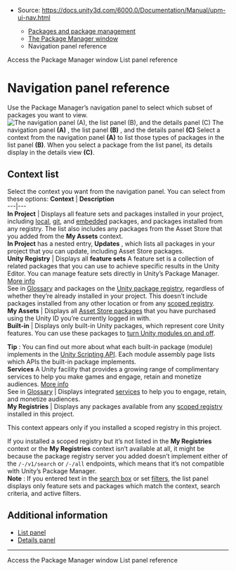 * Source: https://docs.unity3d.com/6000.0/Documentation/Manual/upm-ui-nav.html

  * [Packages and package management](https://docs.unity3d.com/6000.0/Documentation/Manual/PackagesList.html)
  * [The Package Manager window](https://docs.unity3d.com/6000.0/Documentation/Manual/upm-ui.html)
  * Navigation panel reference


[](https://docs.unity3d.com/6000.0/Documentation/Manual/upm-ui-access.html)
Access the Package Manager window
[](https://docs.unity3d.com/6000.0/Documentation/Manual/upm-ui-list.html)
List panel reference
# Navigation panel reference
Use the Package Manager’s navigation panel to select which subset of packages you want to view.
![The navigation panel \(A\), the list panel \(B\), and the details panel \(C\)](https://docs.unity3d.com/6000.0/Documentation/uploads/Main/upm-ui-nav.png) The navigation panel **(A)** , the list panel **(B)** , and the details panel **(C)**
Select a context from the navigation panel **(A)** to list those types of packages in the list panel **(B)**. When you select a package from the list panel, its details display in the details view **(C)**.
## Context list
Select the context you want from the navigation panel. You can select from these options:
**Context** | **Description**  
---|---  
**In Project** | Displays all feature sets and packages installed in your project, including [local](https://docs.unity3d.com/6000.0/Documentation/Manual/upm-localpath.html), [git](https://docs.unity3d.com/6000.0/Documentation/Manual/upm-git.html), and [embedded](https://docs.unity3d.com/6000.0/Documentation/Manual/upm-embed.html) packages, and packages installed from any registry. The list also includes any packages from the Asset Store that you added from the **My Assets** context.   
**In Project** has a nested entry, **Updates** , which lists all packages in your project that you can update, including Asset Store packages.  
**Unity Registry** | Displays all **feature sets** A feature set is a collection of related packages that you can use to achieve specific results in the Unity Editor. You can manage feature sets directly in Unity’s Package Manager. [More info](https://docs.unity3d.com/6000.0/Documentation/Manual/FeatureSets.html)  
See in [Glossary](https://docs.unity3d.com/6000.0/Documentation/Manual/Glossary.html#Featureset) and packages on the [Unity package registry](https://docs.unity3d.com/6000.0/Documentation/Manual/upm-concepts.html#Registry), regardless of whether they’re already installed in your project. This doesn’t include packages installed from any other location or from any [scoped registry](https://docs.unity3d.com/6000.0/Documentation/Manual/upm-scoped.html).  
**My Assets** | Displays all [Asset Store packages](https://docs.unity3d.com/6000.0/Documentation/Manual/AssetStorePackages.html) that you have purchased using the Unity ID you’re currently logged in with.  
**Built-in** | Displays only built-in Unity packages, which represent core Unity features. You can use these packages to [turn Unity modules on and off](https://docs.unity3d.com/6000.0/Documentation/Manual/upm-ui-disable.html).  
  
**Tip** : You can find out more about what each built-in package (module) implements in the [Unity Scripting API](https://docs.unity3d.com/6000.0/Documentation/Manual/upm-api.html). Each module assembly page lists which APIs the built-in package implements.  
**Services** A Unity facility that provides a growing range of complimentary services to help you make games and engage, retain and monetize audiences. [More info](https://docs.unity3d.com/6000.0/Documentation/Manual/UnityServices.html)  
See in [Glossary](https://docs.unity3d.com/6000.0/Documentation/Manual/Glossary.html#Services) | Displays integrated [services](https://docs.unity3d.com/6000.0/Documentation/Manual/UnityServices.html) to help you to engage, retain, and monetize audiences.  
**My Registries** | Displays any packages available from any [scoped registry](https://docs.unity3d.com/6000.0/Documentation/Manual/upm-scoped.html) installed in this project.  
  
This context appears only if you installed a scoped registry in this project.  
  
If you installed a scoped registry but it’s not listed in the **My Registries** context or the **My Registries** context isn’t available at all, it might be because the package registry server you added doesn’t implement either of the `/-/v1/search` or `/-/all` endpoints, which means that it’s not compatible with Unity’s Package Manager.  
**Note** : If you entered text in the [search box](https://docs.unity3d.com/6000.0/Documentation/Manual/upm-ui-search.html) or set [filters](https://docs.unity3d.com/6000.0/Documentation/Manual/upm-ui-filter2.html), the list panel displays only feature sets and packages which match the context, search criteria, and active filters.
## Additional information
  * [List panel](https://docs.unity3d.com/6000.0/Documentation/Manual/upm-ui-list.html)
  * [Details panel](https://docs.unity3d.com/6000.0/Documentation/Manual/upm-ui-details.html)


* * *
[](https://docs.unity3d.com/6000.0/Documentation/Manual/upm-ui-access.html)
Access the Package Manager window
[](https://docs.unity3d.com/6000.0/Documentation/Manual/upm-ui-list.html)
List panel reference
